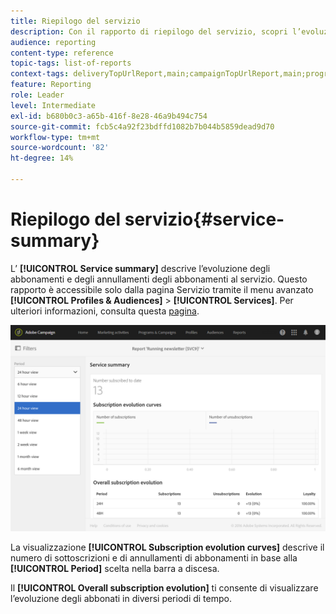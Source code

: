 ```yaml
---
title: Riepilogo del servizio
description: Con il rapporto di riepilogo del servizio, scopri l’evoluzione degli abbonamenti e dei loro annullamenti.
audience: reporting
content-type: reference
topic-tags: list-of-reports
context-tags: deliveryTopUrlReport,main;campaignTopUrlReport,main;programTopUrlReport,main
feature: Reporting
role: Leader
level: Intermediate
exl-id: b680b0c3-a65b-416f-8e28-46a9b494c754
source-git-commit: fcb5c4a92f23bdffd1082b7b044b5859dead9d70
workflow-type: tm+mt
source-wordcount: '82'
ht-degree: 14%

---
```


# Riepilogo del servizio{#service-summary}

L’ **[!UICONTROL Service summary]** descrive l’evoluzione degli abbonamenti e degli annullamenti degli abbonamenti al servizio.
Questo rapporto è accessibile solo dalla pagina Servizio tramite il menu avanzato **[!UICONTROL Profiles & Audiences]** > **[!UICONTROL Services]**. Per ulteriori informazioni, consulta questa [pagina](../../audiences/using/monitoring-subscriptions.md#service-reports).

![](assets/service-summary.png)

La visualizzazione **[!UICONTROL Subscription evolution curves]** descrive il numero di sottoscrizioni e di annullamenti di abbonamenti in base alla **[!UICONTROL Period]** scelta nella barra a discesa.

Il **[!UICONTROL Overall subscription evolution]** ti consente di visualizzare l’evoluzione degli abbonati in diversi periodi di tempo.
